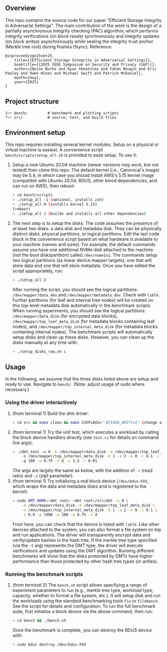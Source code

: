 ## Overview

This repo contains the source code for our paper "Efficient Storage Integrity in Adversarial Settings". The main contribution of the work is the design of a partially asynchronous integrity checking (PAC) algorithm, which performs integrity verifications (on block reads) synchronously and integrity updates (on block writes) asynchronously while sealing the integrity trust anchor (Merkle tree root) during flushes (fsync). Reference:
```
@inproceedings{bsb+25,
    title={{Efficient Storage Integrity in Adversarial Settings}},
    booktitle={{2025 IEEE Symposium on Security and Privacy (S&P)}},
    author={Quinn Burke and Ryan Sheatsley and Yohan Beugin and Eric Pauley and Owen Hines and Michael Swift and Patrick McDaniel},
    month={may},
    year={2025}
}
```

## Project structure

```
├── bench/         # benchmark and plotting scripts
└── src/           # source, test, and build files
```

## Environment setup

This repo requires installing several kernel modules. Setup on a physical or virtual machine is easiest. A convenience script `bench/scripts/setup_all.sh` is provided to ease setup. To use it:
1. Setup a new Ubuntu 20.04 machine (newer versions may work, but not tested) then clone this repo. The default kernel (i.e., Canonical's image) may be 5.4, in which case you should install AWS's 5.15 kernel image (compatible with Ubuntu 20.04, BDUS, other kmod dependencies, and can run on AWS), then reboot: <!-- (compatible with Ubuntu 20.04, BDUS, dm-ebs kmod, dm-writeboost kmod, dm-writecache kmod, dm-verity kmod, and can run on AWS) -->
    ```bash
    > cd bench/scripts
    > ./setup_all -1 (optional, installs zsh)
    > ./setup_all 0 (installs kernel 5.15)
    (reboot)
    > ./setup_all 1 (builds and installs all other dependencies)
    ```
2. The next step is to setup the disks. The code assumes the presence of at least two disks: a data disk and metadata disk. They can be physically distinct disks, physical partitions, or logical partitions. Edit the last code block in the convenience script based on what hardware is available to your machine (names and sizes). For example, the default commands assume you have one additional NVMe disk attached to the machine (not the boot disk/partition) called `/dev/nvme1n1`. The commands setup two logical partitions (as linear device mapper targets), one that will store data and one that will store metadata. Once you have edited the script appropriately, run:
    ```bash
    > ./setup_all 2
    ```
    After running the script, you should see the logical partitions: `/dev/mapper/data_dev` and `/dev/mapper/metadata_dev`. Check with `lsblk`. Further partitions (for leaf and internal tree nodes) will be created on this top-level metadata disk automatically in the benchmark scripts. When running experiments, you should see the logical partitions: `/dev/mapper/data_disk` (for encrypted data blocks), `/dev/mapper/top_leaf_meta_disk` (for metadata blocks containing leaf nodes), and `/dev/mapper/top_internal_meta_disk` (for metadata blocks containing internal nodes). The benchmark scripts will automatically setup disks and clean up these disks. However, you can clean up the disks manually at any time with: 
    ```bash
    > ./setup_disks_raw.sh c
    ```

## Usage

In the following, we assume that the three disks listed above are setup and ready to use. Navigate to `bench/`. (Note: adjust usage of sudo where necessary.)

### Using the driver interactively
1. (from terminal 1) Build the dmt driver:
    ```bash
    > cd src && make clean && make CXXFLAGS="-DFIXED_ARITY=2" (change arity to examine high-degree trees)
    ```
2. (from terminal 1) Try the unit test, which executes a workload by calling the block device handlers directly (see `test.cc` for details on command line args):
    ```bash
    > ./dmt_test -u 0 -b /dev/mapper/data_disk -m /dev/mapper/top_leaf_meta_disk \ 
        -s /dev/mapper/top_internal_meta_disk -k 1 -a 2 -x 0 -c 0.1 -i 0.0 -p 1000 \ 
        -q 100 -w 0.75 -t 4 -z 1.5 -r 0.01
    ```
    The args are largely the same as below, with the addition of `-r` (read ratio) and `-z` (zipf parameter).
3. (from terminal 1) Try initializing a real block device (`/dev/bdus-XXX`, which wraps the data and metadata disks and is registered to the kernel):
    ```bash
    > sudo DMT_HOME=<dmt root> <dmt root>/src/dmt -u 0 \
        -b /dev/mapper/data_disk -m /dev/mapper/top_leaf_meta_disk \
        -s /dev/mapper/top_internal_meta_disk -k 1 -a 2 -x 0 -c 0.1 \
        -i 0.0 -p 1000 -q 100 -w 0.75 -t 4
    ```
    From here, you can check that the device is listed with `lsblk`. Like other devices attached to the system, you can also format a file system on top and run applications. The driver will transparently encrypt data and verify/update hashes in the hash tree. If the merkle tree type specified (via the `-t` arg) represents the DMT type, the driver will execute verifications and updates using the DMT algorithm. Running different benchmarks will show that the disks protected by DMTs have higher performance than those protected by other hash tree types (or arities).

### Running the benchmark scripts
1. (from terminal 2)  The `bench.sh` script allows specifying a range of experiment parameters to run (e.g., merkle tree type, workload type, capacity, whether to format a file system, etc.). It will setup disk and run the workloads using the standard benchmarking tools `fio` or `filebench`. See the script for details and configuration. To run the full benchmark suite, first initialize a block device via the above command, then run:
    ```bash
    > cd bench && ./bench.sh
    ```
    Once the benchmark is complete, you can destroy the BDUS device with:
    ```bash
    > sudo bdus destroy /dev/bdus-XXX
    ```
